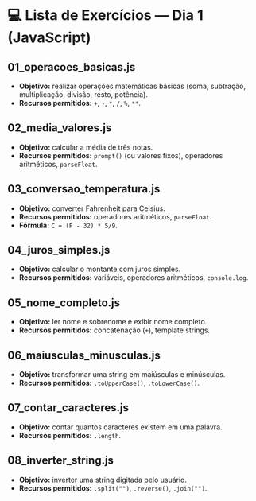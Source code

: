 # 💻 Lista de Exercícios — Dia 1 (JavaScript)

## 01_operacoes_basicas.js
- **Objetivo:** realizar operações matemáticas básicas (soma, subtração, multiplicação, divisão, resto, potência).
- **Recursos permitidos:** `+`, `-`, `*`, `/`, `%`, `**`.

## 02_media_valores.js
- **Objetivo:** calcular a média de três notas.
- **Recursos permitidos:** `prompt()` (ou valores fixos), operadores aritméticos, `parseFloat`.

## 03_conversao_temperatura.js
- **Objetivo:** converter Fahrenheit para Celsius.
- **Recursos permitidos:** operadores aritméticos, `parseFloat`.
- **Fórmula:** `C = (F - 32) * 5/9`.

## 04_juros_simples.js
- **Objetivo:** calcular o montante com juros simples.
- **Recursos permitidos:** variáveis, operadores aritméticos, `console.log`.

## 05_nome_completo.js
- **Objetivo:** ler nome e sobrenome e exibir nome completo.
- **Recursos permitidos:** concatenação (`+`), template strings.

## 06_maiusculas_minusculas.js
- **Objetivo:** transformar uma string em maiúsculas e minúsculas.
- **Recursos permitidos:** `.toUpperCase()`, `.toLowerCase()`.

## 07_contar_caracteres.js
- **Objetivo:** contar quantos caracteres existem em uma palavra.
- **Recursos permitidos:** `.length`.

## 08_inverter_string.js
- **Objetivo:** inverter uma string digitada pelo usuário.
- **Recursos permitidos:** `.split("")`, `.reverse()`, `.join("")`.

